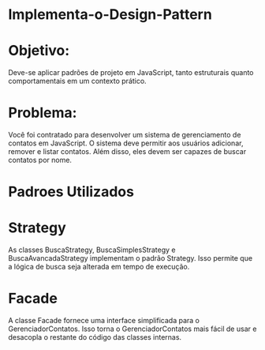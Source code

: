 # Implementa-o-Design-Pattern

# Objetivo: 
Deve-se aplicar padrões de projeto em JavaScript, tanto estruturais quanto comportamentais em um contexto prático.

# Problema: 
Você foi contratado para desenvolver um sistema de gerenciamento de contatos em JavaScript. O sistema deve permitir aos usuários adicionar, remover e listar contatos. Além disso, eles devem ser capazes de buscar contatos por nome.

# Padroes Utilizados

# Strategy 
As classes BuscaStrategy, BuscaSimplesStrategy e BuscaAvancadaStrategy implementam o padrão Strategy.
Isso permite que a lógica de busca seja alterada em tempo de execução. 

# Facade
A classe Facade fornece uma interface simplificada para o GerenciadorContatos.
Isso torna o GerenciadorContatos mais fácil de usar e desacopla o restante do código das classes internas.

